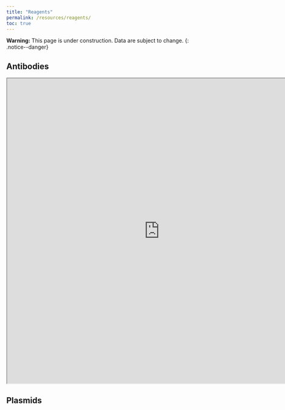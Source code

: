 ```yaml
---
title: "Reagents"
permalink: /resources/reagents/
toc: true
---
```


**Warning:** This page is under construction. Data are subject to change.
{: .notice--danger}


## Antibodies

<iframe width="800" height="800" src="https://docs.google.com/spreadsheets/d/e/2PACX-1vT4nzA2ajIZ4OJ_hkX0vR8t_I6RnSd06CHmRIglEuyB8QiACO11Ma6Ow3BgXggtBx6_uzlbojwGY0CJ/pubhtml?widget=true&amp;headers=false"></iframe>

## Plasmids